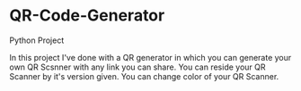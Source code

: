 # QR-Code-Generator
Python Project

In this project I've done with a QR generator in which you can generate your own QR Scsnner with any link you can share. 
You can reside your QR Scanner by it's version given. 
You can change color of your QR Scanner.
